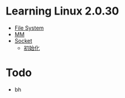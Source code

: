 # Learning Linux 2.0.30

- [File System](fs.lux.md)
- [MM](mm.lux.md)
- [Socket](socket.lux.md)
    - [初始化](socket_init.lux.md)

# Todo
- bh